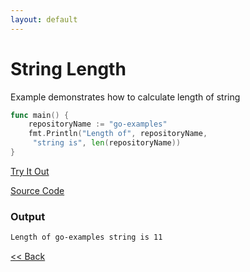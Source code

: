 ```yaml
---
layout: default
---
```


# String Length

Example demonstrates how to calculate length of string

```go
func main() {
	repositoryName := "go-examples"
	fmt.Println("Length of", repositoryName, 
	 "string is", len(repositoryName))
}
```
<a href='https://play.golang.org/p/ah2oqRSXvcM' target='_blank'>Try It Out</a>

[Source Code](https://github.com/sagar-jadhav/go-examples/blob/master/src/string-length.go)

### Output

```bash
Length of go-examples string is 11
```

[<< Back](./)
